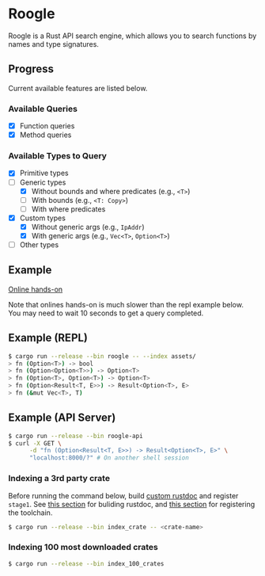 # Roogle
Roogle is a Rust API search engine, which allows you to search functions by names and type signatures.

## Progress
Current available features are listed below.

### Available Queries
- [x] Function queries
- [x] Method queries

### Available Types to Query
- [x] Primitive types
- [ ] Generic types
  - [x] Without bounds and where predicates (e.g., `<T>`)
  - [ ] With bounds (e.g., `<T: Copy>`)
  - [ ] With where predicates
- [x] Custom types
  - [x] Without generic args (e.g., `IpAddr`)
  - [x] With generic args (e.g., `Vec<T>`, `Option<T>`)
- [ ] Other types

## Example
[Online hands-on](https://roogle.hkmatsumoto.com)

Note that onlines hands-on is much slower than the repl example below. You may need to wait 10 seconds to get a query completed.

## Example (REPL)
```sh
$ cargo run --release --bin roogle -- --index assets/
> fn (Option<T>) -> bool
> fn (Option<Option<T>>) -> Option<T>
> fn (Option<T>, Option<T>) -> Option<T>
> fn (Option<Result<T, E>>) -> Result<Option<T>, E>
> fn (&mut Vec<T>, T)
```

## Example (API Server)
```sh
$ cargo run --release --bin roogle-api
$ curl -X GET \
      -d "fn (Option<Result<T, E>>) -> Result<Option<T>, E>" \
      "localhost:8000/?" # On another shell session
```

### Indexing a 3rd party crate
Before running the command below, build [custom rustdoc](https://github.com/hkmatsumoto/rust/tree/rustdoc-roogle) and register `stage1`.
See [this section](https://rustc-dev-guide.rust-lang.org/getting-started.html#building-and-testing-rustdoc) for buliding rustdoc,
and [this section](https://rustc-dev-guide.rust-lang.org/building/how-to-build-and-run.html#creating-a-rustup-toolchain)
for registering the toolchain.

```sh
$ cargo run --release --bin index_crate -- <crate-name>
```

### Indexing 100 most downloaded crates
```sh
$ cargo run --release --bin index_100_crates
```